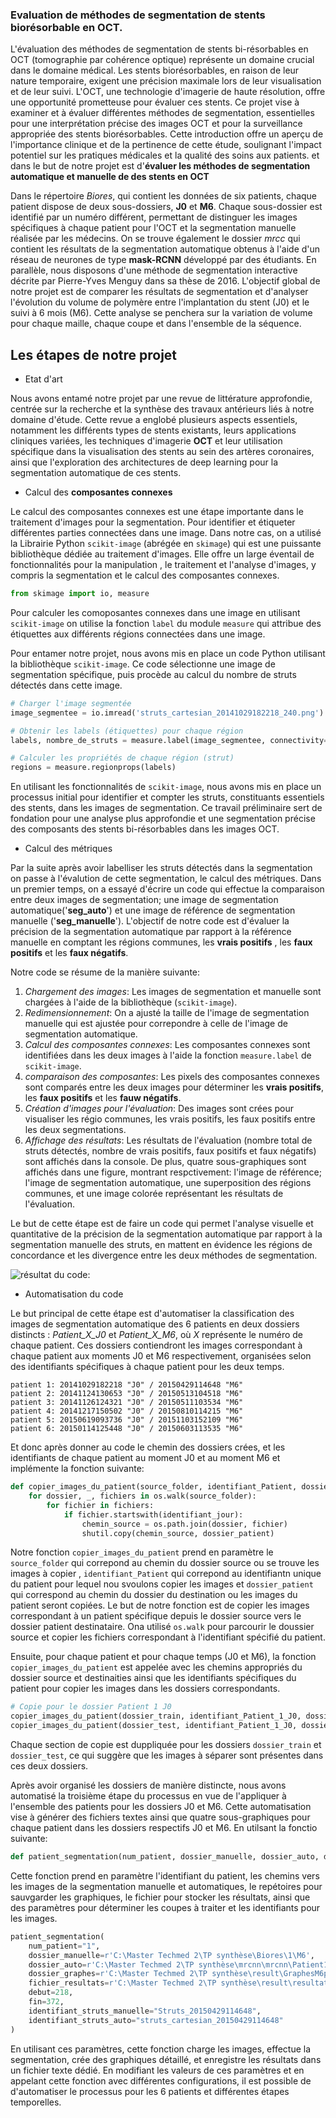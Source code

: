 
### Evaluation de méthodes de segmentation de stents biorésorbable en OCT.

L'évaluation des méthodes de segmentation de stents bi-résorbables en OCT (tomographie par cohérence optique) représente un domaine crucial dans le domaine médical. Les stents biorésorbables, en raison de leur nature temporaire, exigent une précision maximale lors de leur visualisation et de leur suivi. L'OCT, une technologie d'imagerie de haute résolution, offre une opportunité prometteuse pour évaluer ces stents. Ce projet vise à examiner et à évaluer différentes méthodes de segmentation, essentielles pour une interprétation précise des images OCT et pour la surveillance appropriée des stents biorésorbables. Cette introduction offre un aperçu de l'importance clinique et de la pertinence de cette étude, soulignant l'impact potentiel sur les pratiques médicales et la qualité des soins aux patients. et dans le but de notre projet est d'**évaluer les méthodes de segmentation automatique et manuelle de des stents en OCT** 

Dans le répertoire *Biores*, qui contient les données de six patients, chaque patient dispose de deux sous-dossiers, **J0** et **M6**. Chaque sous-dossier est identifié par un numéro différent, permettant de distinguer les images spécifiques à chaque patient pour l'OCT et la segmentation manuelle réalisée par les médecins. On se trouve également le dossier *mrcc* qui contient les résultats de la segmentation automatique obtenus à l'aide d'un réseau de neurones de type **mask-RCNN** développé par des étudiants. En parallèle, nous disposons d'une méthode de segmentation interactive décrite par Pierre-Yves Menguy dans sa thèse de 2016. L'objectif global de notre projet est de comparer les résultats de segmentation et d'analyser l'évolution du volume de polymère entre l'implantation du stent (J0) et le suivi à 6 mois (M6). Cette analyse se penchera sur la variation de volume pour chaque maille, chaque coupe et dans l'ensemble de la séquence.



## Les étapes de notre projet

- Etat d'art

Nous avons entamé notre projet par une revue de littérature approfondie, centrée sur la recherche et la synthèse des travaux antérieurs liés à notre domaine d'étude. Cette revue a englobé plusieurs aspects essentiels, notamment les différents types de stents existants, leurs applications cliniques variées, les techniques d'imagerie **OCT** et leur utilisation spécifique dans la visualisation des stents au sein des artères coronaires, ainsi que l'exploration des architectures de deep learning pour la segmentation automatique de ces stents.

- Calcul des **composantes connexes**

Le calcul des composantes connexes est une étape importante dans le traitement d'images pour la segmentation. Pour identifier et étiqueter différentes parties connectées dans une image. Dans notre cas, on a utilisé la Librairie Python `scikit-image` (abrégée en `skimage`) qui est une puissante bibliothèque dédiée au traitement d'images. Elle offre un large éventail de fonctionnalités pour la manipulation , le traitement et l'analyse d'images, y compris la segmentation et le calcul des composantes connexes.

```python
from skimage import io, measure
```

Pour calculer les comoposantes connexes dans une image en utilisant `scikit-image` on utilise la fonction `label` du module `measure` qui attribue des étiquettes aux différents régions connectées dans une image.

Pour entamer notre projet, nous avons mis en place un code Python utilisant la bibliothèque `scikit-image`. Ce code sélectionne une image de segmentation spécifique, puis procède au calcul du nombre de struts détectés dans cette image.

```python
# Charger l'image segmentée
image_segmentee = io.imread('struts_cartesian_20141029182218_240.png')

# Obtenir les labels (étiquettes) pour chaque région
labels, nombre_de_struts = measure.label(image_segmentee, connectivity=2, return_num=True)

# Calculer les propriétés de chaque région (strut)
regions = measure.regionprops(labels)
```

En utilisant les fonctionnalités de `scikit-image`, nous avons mis en place un processus initial pour identifier et compter les struts, constituants essentiels des stents, dans les images de segmentation. Ce travail préliminaire sert de fondation pour une analyse plus approfondie et une segmentation précise des composants des stents bi-résorbables dans les images OCT.

- Calcul des métriques

Par la suite après avoir labelliser les struts détectés dans la segmentation on passe à l'évalution de cette segmentation, le calcul des métriques. Dans un premier temps, on a essayé d'écrire un code qui effectue la comparaison entre deux images de segmentation; une image de segmentation automatique('**seg_auto**') et une image de référence de segmentation manuelle ('**seg_manuelle**'). L'objectif de notre code est d'évaluer la précision de la segmentation automatique par rapport à la référence manuelle en comptant les régions communes, les **vrais positifs** , les **faux positifs** et les **faux négatifs**.

Notre code se résume de la manière suivante:
1. *Chargement des images*: Les images de segmentation et manuelle sont chargées à l'aide de la bibliothèque (`scikit-image`).
2. *Redimensionnement*: On a ajusté la taille de l'image de segmentation manuelle qui est ajustée pour correpondre à celle de l'image de segmentation automatique. 
3. *Calcul des composantes connexes*: Les composantes connexes sont identifiées dans les deux images à l'aide la fonction `measure.label` de `scikit-image`.
4. *comparaison des composantes*: Les pixels des composantes connexes sont comparés entre les deux images pour déterminer les **vrais positifs**, les **faux positifs** et les **fauw négatifs**.
5. *Création d'images pour l'évaluation*: Des images sont crées pour visualiser les régio communes, les vrais positifs, les faux positifs entre les deux segmentations.
6. *Affichage des résultats*: Les résultats de l'évaluation (nombre total de struts détectés, nombre de vrais positifs, faux positifs et faux négatifs) sont affichés dans la console. De plus, quatre sous-graphiques sont affichés dans une figure, montrant respctivement: l'image de référence; l'image de segmentation automatique, une superposition des régions communes, et une image colorée représentant les résultats de l'évaluation.

Le but de cette étape est de faire un code qui permet l'analyse visuelle et quantitative de la précision de la segmentation automatique par rapport à la segmentation manuelle des struts, en mattent en évidence les régions de concordance et les divergence entre les deux méthodes de segmentation.

 ![résultat du code:](superposition_patient1_jour237.png)

- Automatisation du code
  
Le but principal de cette étape est d'automatiser la classification des images de segmentation automatique des 6 patients en deux dossiers distincts : *Patient_X_J0* et *Patient_X_M6*, où *X* représente le numéro de chaque patient. Ces dossiers contiendront les images correspondant à chaque patient aux moments J0 et M6 respectivement, organisées selon des identifiants spécifiques à chaque patient pour les deux temps.

```
patient 1: 20141029182218 "J0" / 20150429114648 "M6"
patient 2: 20141124130653 "J0" / 20150513104518 "M6"
patient 3: 20141126124321 "J0" / 20150511103534 "M6"
patient 4: 20141217150502 "J0" / 20150810114215 "M6"
patient 5: 20150619093736 "J0" / 20151103152109 "M6"
patient 6: 20150114125448 "J0" / 20150603113535 "M6"

```
Et donc après donner au code le chemin des dossiers crées, et les identifiants de chaque patient au moment J0 et au moment M6 et implémente la fonction suivante:

```python
def copier_images_du_patient(source_folder, identifiant_Patient, dossier_patient):
    for dossier, _, fichiers in os.walk(source_folder):
        for fichier in fichiers:
            if fichier.startswith(identifiant_jour):
                chemin_source = os.path.join(dossier, fichier)
                shutil.copy(chemin_source, dossier_patient)
```
Notre fonction `copier_images_du_patient` prend en paramètre le `source_folder` qui correpond au chemin du dossier source ou se trouve les images à copier  , `identifiant_Patient` qui correpond au identifiantn unique du patient pour lequel nou svoulons copier les images et  `dossier_patient` qui correspond au chemin du dossier du destination ou les images du patient seront copiées. Le but de notre fonction est de copier les images correspondant à un patient spécifique depuis le dossier source vers le dossier patient destinataire. Ona utilisé `os.walk` pour parcourir le doussier source et copier les fichiers correspondant à l'identifiant spécifié du patient.

Ensuite, pour chaque patient et pour chaque temps (J0 et M6), la fonction `copier_images_du_patient` est appelée avec les chemins appropriés du dossier source et destinaities ainsi que les identifiants spécifiques du patient pour copier les images dans les dossiers correspondants.

```python
# Copie pour le dossier Patient 1 J0
copier_images_du_patient(dossier_train, identifiant_Patient_1_J0, dossier_patient_1_J0)
copier_images_du_patient(dossier_test, identifiant_Patient_1_J0, dossier_patient_1_J0)
```
Chaque section de copie est duppliquée pour les dossiers `dossier_train` et `dossier_test`, ce qui suggère que les images à séparer sont présentes dans ces deux dossiers.

Après avoir organisé les dossiers de manière distincte, nous avons automatisé la troisième étape du processus en vue de l'appliquer à l'ensemble des patients pour les dossiers J0 et M6. Cette automatisation vise à générer des fichiers textes ainsi que quatre sous-graphiques pour chaque patient dans les dossiers respectifs J0 et M6. En utilsant la fonctio suivante:

```python
def patient_segmentation(num_patient, dossier_manuelle, dossier_auto, dossier_graphes, fichier_resultats, debut, fin, identifiant_struts_manuelle, identifiant_struts_auto)
```
Cette fonction prend en paramètre l'identifiant du patient, les chemins vers les images de la segmentation manuelle et automatiques, le repétoires pour sauvgarder les graphiques, le fichier pour stocker les résultats, ainsi que des paramètres pour déterminer les coupes à traiter et les identifiants pour les images.

```python
patient_segmentation(
    num_patient="1",
    dossier_manuelle=r'C:\Master Techmed 2\TP synthèse\Biores\1\M6',
    dossier_auto=r'C:\Master Techmed 2\TP synthèse\mrcnn\mrcnn\Patient1M6',
    dossier_graphes=r'C:\Master Techmed 2\TP synthèse\result\GraphesM6patient1',
    fichier_resultats=r'C:\Master Techmed 2\TP synthèse\result\resultatsM6patient1.txt',
    debut=218,
    fin=372,
    identifiant_struts_manuelle="Struts_20150429114648",
    identifiant_struts_auto="struts_cartesian_20150429114648"
)
```
En utilisant ces paramètres, cette fonction charge les images, effectue la segmentation, crée des graphiques détaillé, et enregistre les résultats dans un fichier texte dédié. En modifiant les valeurs de ces paramètres et en appelant cette fonction avec différentes configurations, il est possible de d'automatiser le processus pour les 6 patients et différentes étapes temporelles.






